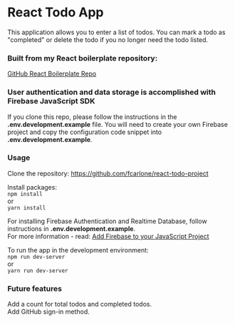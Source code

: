 # React Todo App

This application allows you to enter a list of todos.  You can mark a todo as "completed" or delete the todo if you no longer need the todo listed.

### Built from my React boilerplate repository:
[GitHub React Boilerplate Repo](https://github.com/fcarlone/react-boilerplate "GitHub Repo")

### User authentication and data storage is accomplished with Firebase JavaScript SDK
If you clone this repo, please follow the instructions in the **.env.development.example** file.
You will need to create your own Firebase project and copy the configuration code snippet into **.env.development.example**.

### Usage
Clone the repository: <https://github.com/fcarlone/react-todo-project>

Install packages:  
`npm install`  
or  
`yarn install`  

For installing Firebase Authentication and Realtime Database, follow instructions in **.env.development.example**.  
For more information - read: [Add Firebase to your JavaScript Project](https://firebase.google.com/docs/web/setup?authuser=0)

To run the app in the development environment:  
`npm run dev-server`  
or  
`yarn run dev-server`  

### Future features
Add a count for total todos and completed todos.  
Add GitHub sign-in method.
